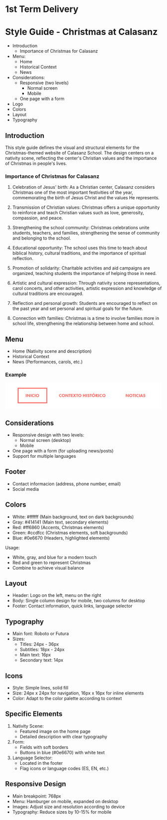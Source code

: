 # 1st Term Delivery
# Style Guide - Christmas at Calasanz

- Introduction
    - Importance of Christmas for Calasanz
- Menu:
    - Home
    - Historical Context
    - News
- Considerations:
    - Responsive (two levels)
        - Normal screen
        - Mobile
    - One page with a form
- Logo
- Colors
- Layout
- Typography

## Introduction
This style guide defines the visual and structural elements for the Christmas-themed website of Calasanz School. The design centers on a nativity scene, reflecting the center's Christian values and the importance of Christmas in people's lives.

### Importance of Christmas for Calasanz
1. Celebration of Jesus' birth: As a Christian center, Calasanz considers Christmas one of the most important festivities of the year, commemorating the birth of Jesus Christ and the values He represents.

2. Transmission of Christian values: Christmas offers a unique opportunity to reinforce and teach Christian values such as love, generosity, compassion, and peace.

3. Strengthening the school community: Christmas celebrations unite students, teachers, and families, strengthening the sense of community and belonging to the school.

4. Educational opportunity: The school uses this time to teach about biblical history, cultural traditions, and the importance of spiritual reflection.

5. Promotion of solidarity: Charitable activities and aid campaigns are organized, teaching students the importance of helping those in need.

6. Artistic and cultural expression: Through nativity scene representations, carol concerts, and other activities, artistic expression and knowledge of cultural traditions are encouraged.

7. Reflection and personal growth: Students are encouraged to reflect on the past year and set personal and spiritual goals for the future.

8. Connection with families: Christmas is a time to involve families more in school life, strengthening the relationship between home and school.

## Menu
- Home (Nativity scene and description)
- Historical Context
- News (Performances, carols, etc.)

### Example
![menu](./img-guia/image.png)

## Considerations
- Responsive design with two levels:
  - Normal screen (desktop)
  - Mobile
- One page with a form (for uploading news/posts)
- Support for multiple languages

## Footer
- Contact informacion (address, phone number, email)
- Social media

## Colors
- White: #ffffff (Main background, text on dark backgrounds)
- Gray: #414141 (Main text, secondary elements)
- Red: #ff6860 (Accents, Christmas elements)
- Green: #ccdfcc (Christmas elements, soft backgrounds)
- Blue: #0e6670 (Headers, highlighted elements)

Usage:
- White, gray, and blue for a modern touch
- Red and green to represent Christmas
- Combine to achieve visual balance

## Layout
- Header: Logo on the left, menu on the right
- Body: Single column design for mobile, two columns for desktop
- Footer: Contact information, quick links, language selector

## Typography
- Main font: Roboto or Futura
- Sizes:
  - Titles: 24px - 36px
  - Subtitles: 18px - 24px
  - Main text: 16px
  - Secondary text: 14px

## Icons
- Style: Simple lines, solid fill
- Size: 24px x 24px for navigation, 16px x 16px for inline elements
- Color: Adapt to the color palette according to context

## Specific Elements
1. Nativity Scene:
   - Featured image on the home page
   - Detailed description with clear typography
2. Form:
   - Fields with soft borders
   - Buttons in blue (#0e6670) with white text
3. Language Selector:
   - Located in the footer
   - Flag icons or language codes (ES, EN, etc.)

## Responsive Design
- Main breakpoint: 768px
- Menu: Hamburger on mobile, expanded on desktop
- Images: Adjust size and resolution according to device
- Typography: Reduce sizes by 10-15% for mobile
